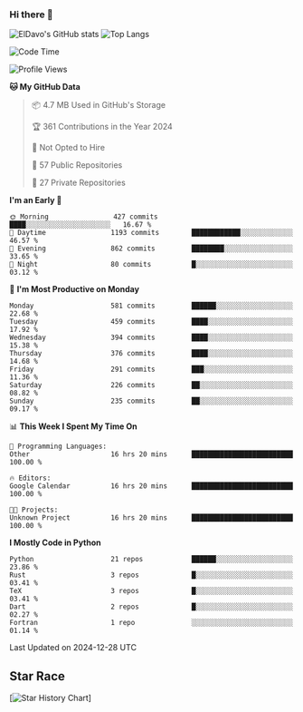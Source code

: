 ### Hi there 👋
![ElDavo's GitHub stats](https://github-readme-stats.vercel.app/api?username=ElDavoo&show_icons=true&theme=chartreuse-dark)
![Top Langs](https://github-readme-stats.vercel.app/api/top-langs/?username=ElDavoo&theme=chartreuse-dark&layout=compact)

<!--START_SECTION:waka-->
![Code Time](http://img.shields.io/badge/Code%20Time-2%2C271%20hrs%2031%20mins-blue)

![Profile Views](http://img.shields.io/badge/Profile%20Views-1-blue)

**🐱 My GitHub Data** 

> 📦 4.7 MB Used in GitHub's Storage 
 > 
> 🏆 361 Contributions in the Year 2024
 > 
> 🚫 Not Opted to Hire
 > 
> 📜 57 Public Repositories 
 > 
> 🔑 27 Private Repositories 
 > 
**I'm an Early 🐤** 

```text
🌞 Morning                427 commits         ████░░░░░░░░░░░░░░░░░░░░░   16.67 % 
🌆 Daytime                1193 commits        ████████████░░░░░░░░░░░░░   46.57 % 
🌃 Evening                862 commits         ████████░░░░░░░░░░░░░░░░░   33.65 % 
🌙 Night                  80 commits          █░░░░░░░░░░░░░░░░░░░░░░░░   03.12 % 
```
📅 **I'm Most Productive on Monday** 

```text
Monday                   581 commits         ██████░░░░░░░░░░░░░░░░░░░   22.68 % 
Tuesday                  459 commits         ████░░░░░░░░░░░░░░░░░░░░░   17.92 % 
Wednesday                394 commits         ████░░░░░░░░░░░░░░░░░░░░░   15.38 % 
Thursday                 376 commits         ████░░░░░░░░░░░░░░░░░░░░░   14.68 % 
Friday                   291 commits         ███░░░░░░░░░░░░░░░░░░░░░░   11.36 % 
Saturday                 226 commits         ██░░░░░░░░░░░░░░░░░░░░░░░   08.82 % 
Sunday                   235 commits         ██░░░░░░░░░░░░░░░░░░░░░░░   09.17 % 
```


📊 **This Week I Spent My Time On** 

```text
💬 Programming Languages: 
Other                    16 hrs 20 mins      █████████████████████████   100.00 % 

🔥 Editors: 
Google Calendar          16 hrs 20 mins      █████████████████████████   100.00 % 

🐱‍💻 Projects: 
Unknown Project          16 hrs 20 mins      █████████████████████████   100.00 % 
```

**I Mostly Code in Python** 

```text
Python                   21 repos            ██████░░░░░░░░░░░░░░░░░░░   23.86 % 
Rust                     3 repos             █░░░░░░░░░░░░░░░░░░░░░░░░   03.41 % 
TeX                      3 repos             █░░░░░░░░░░░░░░░░░░░░░░░░   03.41 % 
Dart                     2 repos             █░░░░░░░░░░░░░░░░░░░░░░░░   02.27 % 
Fortran                  1 repo              ░░░░░░░░░░░░░░░░░░░░░░░░░   01.14 % 
```




 Last Updated on 2024-12-28 UTC
<!--END_SECTION:waka-->

## Star Race

[![Star History Chart](https://api.star-history.com/svg?repos=ElDavoo/WhatsApp-Crypt14-Crypt15-Decrypter,ElDavoo/TuringOS,EliteAndroidApps/WhatsApp-Crypt12-Decrypter,KnugiHK/Whatsapp-Chat-Exporter&type=Date)]
